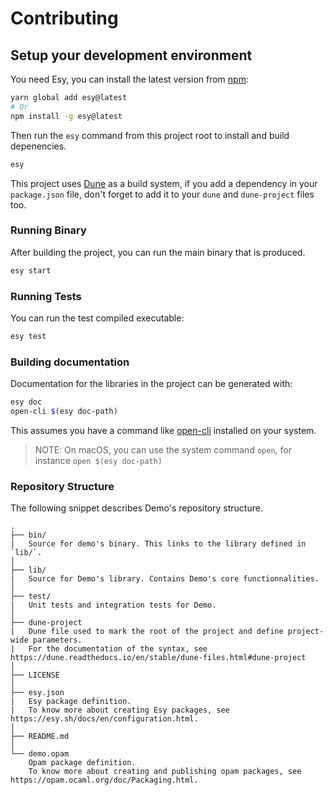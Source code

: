 # Contributing

## Setup your development environment

You need Esy, you can install the latest version from [npm](https://npmjs.com):

```bash
yarn global add esy@latest
# Or
npm install -g esy@latest
```

Then run the `esy` command from this project root to install and build depenencies.

```bash
esy
```

This project uses [Dune](https://dune.build/) as a build system, if you add a dependency in your `package.json` file, don't forget to add it to your `dune` and `dune-project` files too.

### Running Binary

After building the project, you can run the main binary that is produced.

```bash
esy start
```

### Running Tests

You can run the test compiled executable:

```bash
esy test
```

### Building documentation

Documentation for the libraries in the project can be generated with:

```bash
esy doc
open-cli $(esy doc-path)
```

This assumes you have a command like [open-cli](https://github.com/sindresorhus/open-cli) installed on your system.

> NOTE: On macOS, you can use the system command `open`, for instance `open $(esy doc-path)`

### Repository Structure

The following snippet describes Demo's repository structure.

```text
.
├── bin/
|   Source for demo's binary. This links to the library defined in `lib/`.
│
├── lib/
|   Source for Demo's library. Contains Demo's core functionnalities.
│
├── test/
|   Unit tests and integration tests for Demo.
│
├── dune-project
|   Dune file used to mark the root of the project and define project-wide parameters.
|   For the documentation of the syntax, see https://dune.readthedocs.io/en/stable/dune-files.html#dune-project
│
├── LICENSE
│
├── esy.json
|   Esy package definition.
|   To know more about creating Esy packages, see https://esy.sh/docs/en/configuration.html.
│
├── README.md
│
└── demo.opam
    Opam package definition.
    To know more about creating and publishing opam packages, see https://opam.ocaml.org/doc/Packaging.html.
```